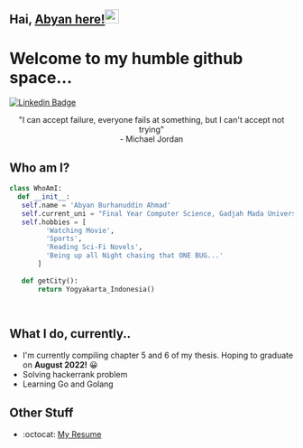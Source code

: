 ## Hai, [Abyan here!]()<img src="https://media.giphy.com/media/hvRJCLFzcasrR4ia7z/giphy.gif" width="25px">

<h1>Welcome to my humble github space...</h1> 

[![Linkedin Badge](https://i.ibb.co/Qd4VN5S/icons8-linkedin-circled-48.png)](https://www.linkedin.com/in/abyanburhanuddin/)

<div style="text-align:center;">"I can accept failure, everyone fails at something, but I can't accept not trying"</div>
<div style="text-align:center;">- Michael Jordan</div>
 
 ## Who am I?
 ```python
 class WhoAmI:
   def __init__:
    self.name = 'Abyan Burhanuddin Ahmad'
    self.current_uni = "Final Year Computer Science, Gadjah Mada University"
    self.hobbies = [
          'Watching Movie',
          'Sports',
          'Reading Sci-Fi Novels',
          'Being up all Night chasing that ONE BUG...'
        ]
	
	def getCity():
		return Yogyakarta_Indonesia()

	
 ```
 
## What I do, currently..
 * I'm currently compiling chapter 5 and 6 of my thesis. Hoping to graduate on **August 2022!** 😀
 * Solving hackerrank problem
 * Learning Go and Golang
 
## Other Stuff
  - :octocat: [My Resume](https://drive.google.com/file/d/1tFX_h5S8brhMGAz1QWto8unGrPr5hHw1/view?usp=sharing)

 
 
